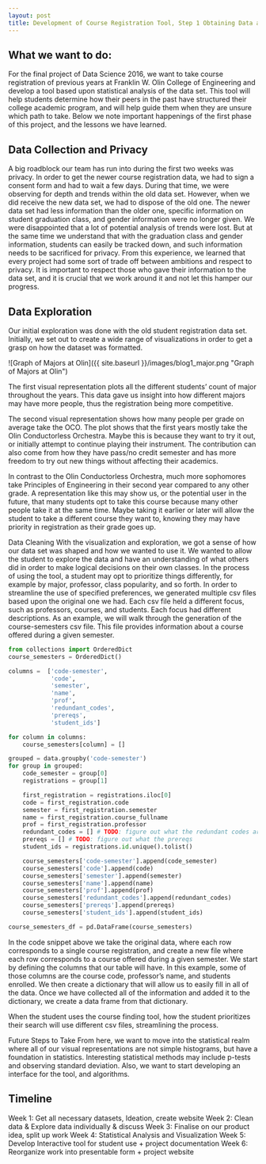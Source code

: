 ```yaml
---
layout: post
title: Development of Course Registration Tool, Step 1 Obtaining Data and Cleaning it
---
```


## What we want to do:
For the final project of Data Science 2016, we want to take course registration of previous years at Franklin W. Olin College of Engineering and develop a tool based upon statistical analysis of the data set. This tool will help students determine how their peers in the past have structured their college academic program, and will help guide them when they are unsure which path to take. Below we note important happenings of the first phase of this project, and the lessons we have learned.

## Data Collection and Privacy
A big roadblock our team has run into during the first two weeks was privacy. In order to get the newer course registration data, we had to sign a consent form and had to wait a few days. During that time, we were observing for depth and trends within the old data set. However, when we did receive the new data set, we had to dispose of the old one.
The newer data set had less information than the older one, specific information on student graduation class, and gender information were no longer given. We were disappointed that a lot of potential analysis of trends were lost. But at the same time we understand that with the graduation class and gender information, students can easily be tracked down, and such information needs to be sacrificed for privacy.
From this experience, we learned that every project had some sort of trade off between ambitions and respect to privacy. It is important to respect those who gave their information to the data set, and it is crucial that we work around it and not let this hamper our progress.

## Data Exploration
Our initial exploration was done with the old student registration data set. Initially, we set out to create a wide range of visualizations in order to get a grasp on how the dataset was formatted.

![Graph of Majors at Olin]({{ site.baseurl }}/images/blog1_major.png "Graph of Majors at Olin")



The first visual representation plots all the different students’ count of major throughout the years. This data gave us insight into how different majors may have more people, thus the registration being more competitive.


The second visual representation shows how many people per grade on average take the OCO. The plot shows that the first years mostly take the Olin Conductorless Orchestra. Maybe this is because they want to try it out, or initially attempt to continue playing their instrument. The contribution can also come from how they have pass/no credit semester and has more freedom to try out new things without affecting their academics.



In contrast to the Olin Conductorless Orchestra, much more sophomores take Principles of Engineering in their second year compared to any other grade. A representation like this may show us, or the potential user in the future, that many students opt to take this course because many other people take it at the same time. Maybe taking it earlier or later will allow the student to take a different course they want to, knowing they may have priority in registration as their grade goes up.

Data Cleaning
With the visualization and exploration, we got a sense of how our data set was shaped and how we wanted to use it. We wanted to allow the student to explore the data and have an understanding of what others did in order to make logical decisions on their own classes. In the process of using the tool, a student may opt to prioritize things differently, for example by major, professor, class popularity, and so forth.
In order to streamline the use of specified preferences, we generated multiple csv files based upon the original one we had. Each csv file held a different focus, such as professors, courses, and students. Each focus had different descriptions. As an example, we will walk through the generation of the course-semesters csv file. This file provides information about a course offered during a given semester.

```python
from collections import OrderedDict
course_semesters = OrderedDict()

columns =  ['code-semester',
        	'code',
        	'semester',
        	'name',
        	'prof',
        	'redundant_codes',
        	'prereqs',
        	'student_ids']

for column in columns:
	course_semesters[column] = []

grouped = data.groupby('code-semester')
for group in grouped:
	code_semester = group[0]
	registrations = group[1]

	first_registration = registrations.iloc[0]
	code = first_registration.code
	semester = first_registration.semester
	name = first_registration.course_fullname
	prof = first_registration.professor
	redundant_codes = [] # TODO: figure out what the redundant codes are
	prereqs = [] # TODO: figure out what the prereqs
	student_ids = registrations.id.unique().tolist()

	course_semesters['code-semester'].append(code_semester)
	course_semesters['code'].append(code)
	course_semesters['semester'].append(semester)
	course_semesters['name'].append(name)
	course_semesters['prof'].append(prof)
	course_semesters['redundant_codes'].append(redundant_codes)
	course_semesters['prereqs'].append(prereqs)
	course_semesters['student_ids'].append(student_ids)

course_semesters_df = pd.DataFrame(course_semesters)
```

In the code snippet above we take the original data, where each row corresponds to a single course registration, and create a new file where each row corresponds to a course offered during a given semester. We start by defining the columns that our table will have. In this example, some of those columns are the course code, professor’s name, and students enrolled. We then create a dictionary that will allow us to easily fill in all of the data. Once we have collected all of the information and added it to the dictionary, we create a data frame from that dictionary.

When the student uses the course finding tool, how the student prioritizes their search will use different csv files, streamlining the process.

Future Steps to Take
From here, we want to move into the statistical realm where all of our visual representations are not simple histograms, but have a foundation in statistics. Interesting statistical methods may include p-tests and observing standard deviation. Also, we want to start developing an interface for the tool, and algorithms.

## Timeline

Week 1: Get all necessary datasets, Ideation, create website
Week 2: Clean data & Explore data individually & discuss
Week 3: Finalise on our product idea, split up work
Week 4: Statistical Analysis and Visualization
Week 5: Develop Interactive tool for student use + project documentation
Week 6: Reorganize work into presentable form + project website
